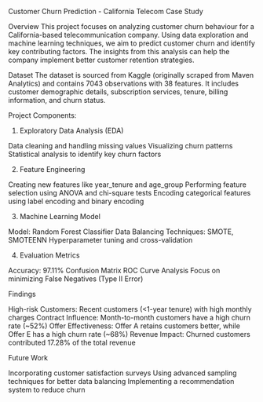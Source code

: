 Customer Churn Prediction - California Telecom Case Study

Overview
This project focuses on analyzing customer churn behaviour for a California-based telecommunication company. Using data exploration and machine learning techniques, we aim to predict customer churn and identify key contributing factors. The insights from this analysis can help the company implement better customer retention strategies.

Dataset
The dataset is sourced from Kaggle (originally scraped from Maven Analytics) and contains 7043 observations with 38 features. It includes customer demographic details, subscription services, tenure, billing information, and churn status.

Project Components:

1. Exploratory Data Analysis (EDA)

Data cleaning and handling missing values
Visualizing churn patterns
Statistical analysis to identify key churn factors

2. Feature Engineering

Creating new features like year_tenure and age_group
Performing feature selection using ANOVA and chi-square tests
Encoding categorical features using label encoding and binary encoding

3. Machine Learning Model

Model: Random Forest Classifier
Data Balancing Techniques: SMOTE, SMOTEENN
Hyperparameter tuning and cross-validation

4. Evaluation Metrics

Accuracy: 97.11%
Confusion Matrix
ROC Curve Analysis
Focus on minimizing False Negatives (Type II Error)

Findings

High-risk Customers: Recent customers (<1-year tenure) with high monthly charges
Contract Influence: Month-to-month customers have a high churn rate (~52%)
Offer Effectiveness: Offer A retains customers better, while Offer E has a high churn rate (~68%)
Revenue Impact: Churned customers contributed 17.28% of the total revenue

Future Work

Incorporating customer satisfaction surveys
Using advanced sampling techniques for better data balancing
Implementing a recommendation system to reduce churn
